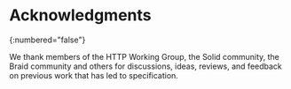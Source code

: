 # Acknowledgments
{:numbered="false"}

We thank members of the HTTP Working Group, the Solid community, the Braid community and others for discussions, ideas, reviews, and feedback on previous work that has led to specification.

